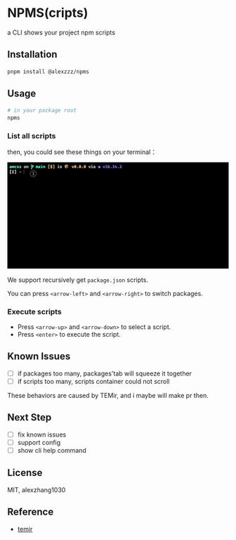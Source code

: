 # NPMS(cripts)

a CLI shows your project npm scripts

## Installation

```bash
pnpm install @alexzzz/npms
```

## Usage

```bash
# in your package root
npms
```

### List all scripts

then, you could see these things on your terminal：

![usage](screenshots/usage-01.gif)

We support recursively get `package.json` scripts.

You can press `<arrow-left>` and `<arrow-right>` to switch packages.

### Execute scripts

- Press `<arrow-up>` and `<arrow-down>` to select a script.
- Press `<enter>` to execute the script.



## Known Issues

- [ ] if packages too many, packages'tab will squeeze it together
- [ ] if scripts too many, scripts container could not scroll

These behaviors are caused by TEMir, and i maybe will make pr then.

## Next Step

- [ ] fix known issues
- [ ] support config
- [ ] show cli help command

## License

MIT, alexzhang1030

## Reference

- [temir](https://github.com/webfansplz/temir)
